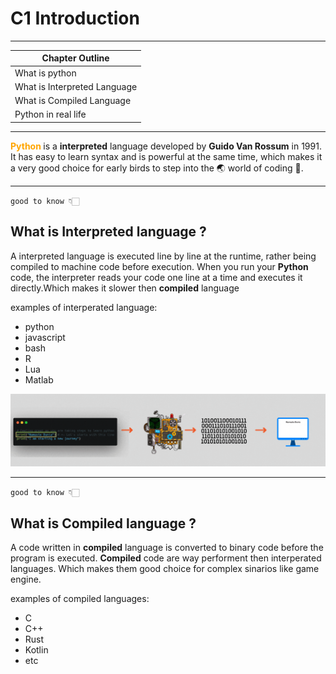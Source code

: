 # C1 Introduction
<hr>


|**Chapter Outline**|
|---|
|What is python |
|What is Interpreted Language|
|What is Compiled Language
|Python in real life |
<hr>

<span style="color:orange;font-weight:bold">Python </span> is a **interpreted** language developed by **Guido Van Rossum** in 1991. It has easy to learn syntax and is powerful at the same time, which makes it a very good choice for early birds to step into the 🌏 world of coding 💝.

<hr>

`good to know 👇🏻`
## What is **Interpreted** language ?  
A interpreted language is executed line by line at the runtime, rather being compiled to machine code before execution. When you run your **Python** code, the interpreter reads your code one line at a time and executes it directly.Which makes it slower then **compiled** language

examples of interperated language:
* python
* javascript
* bash
* R
* Lua
* Matlab

<img src="/assets/interperated_lang_animation.gif" alt="interperated lang animation"/>
<hr>

`good to know 👇🏻`
## What is **Compiled** language ? 
A code written in **compiled** language is converted to binary code before the program is executed. **Compiled** code are way performent then interperated languages. Which makes them good choice for complex sinarios like game engine.

examples of compiled languages:
* C
* C++
* Rust
* Kotlin
* etc